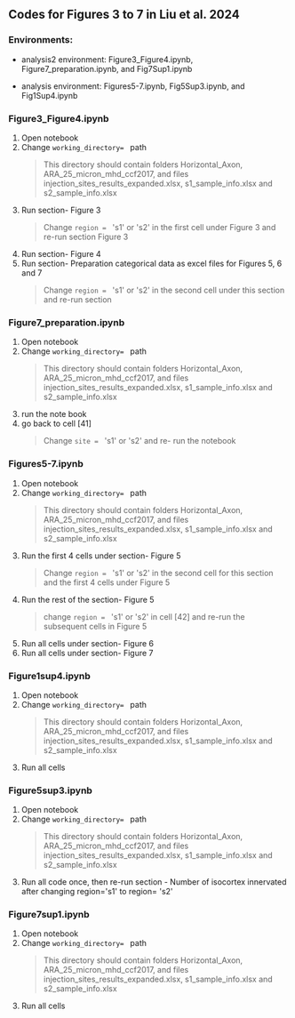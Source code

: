 ## Codes for Figures 3 to 7 in Liu et al. 2024

### Environments: 

- analysis2 environment: Figure3_Figure4.ipynb, Figure7_preparation.ipynb, and Fig7Sup1.ipynb

- analysis environment: Figures5-7.ipynb, Fig5Sup3.ipynb, and Fig1Sup4.ipynb


### Figure3_Figure4.ipynb

1. Open notebook
2. Change `working_directory= ` path  
    > This directory should contain folders Horizontal_Axon, ARA_25_micron_mhd_ccf2017, and files injection_sites_results_expanded.xlsx, s1_sample_info.xlsx and s2_sample_info.xlsx
3. Run section-  Figure 3  
    > Change `region = ` 's1' or 's2' in the first cell under Figure 3 and re-run section Figure 3
4. Run section- Figure 4
5. Run section- Preparation categorical data as excel files for Figures 5, 6 and 7  
    > Change `region = ` 's1' or 's2' in the second cell under this section and re-run section  

### Figure7_preparation.ipynb
1. Open notebook
2. Change `working_directory= ` path  
    > This directory should contain folders Horizontal_Axon, ARA_25_micron_mhd_ccf2017, and files injection_sites_results_expanded.xlsx, s1_sample_info.xlsx and s2_sample_info.xlsx
3. run the note book
4. go back to cell [41]
    > Change `site = ` 's1' or 's2' and re- run the notebook

### Figures5-7.ipynb
1. Open notebook
2. Change `working_directory= ` path  
    > This directory should contain folders Horizontal_Axon, ARA_25_micron_mhd_ccf2017, and files injection_sites_results_expanded.xlsx, s1_sample_info.xlsx and s2_sample_info.xlsx
3. Run the first 4 cells under section- Figure 5
    > Change `region = ` 's1' or 's2' in the second cell for this section and the first 4 cells under Figure 5
4. Run the rest of the section- Figure 5
    > change `region = ` 's1' or 's2' in cell [42] and re-run the subsequent cells in Figure 5
6. Run all cells under section- Figure 6
7. Run all cells under section- Figure 7

### Figure1sup4.ipynb
1. Open notebook
2. Change `working_directory= ` path
   > This directory should contain folders Horizontal_Axon, ARA_25_micron_mhd_ccf2017, and files injection_sites_results_expanded.xlsx, s1_sample_info.xlsx and s2_sample_info.xlsx
3. Run all cells

### Figure5sup3.ipynb
1. Open notebook
2. Change `working_directory= ` path
   > This directory should contain folders Horizontal_Axon, ARA_25_micron_mhd_ccf2017, and files injection_sites_results_expanded.xlsx, s1_sample_info.xlsx and s2_sample_info.xlsx
3. Run all code once, then re-run section - Number of isocortex innervated after changing region='s1' to region= 's2'

### Figure7sup1.ipynb
1. Open notebook
2. Change `working_directory= ` path
   > This directory should contain folders Horizontal_Axon, ARA_25_micron_mhd_ccf2017, and files injection_sites_results_expanded.xlsx, s1_sample_info.xlsx and s2_sample_info.xlsx
3. Run all cells
